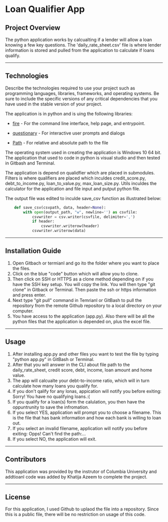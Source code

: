 # Loan Qualifier App
## Project Overview

The python application works by calcualting if a lender will allow a loan knowing a few key questions. The 'daily_rate_sheet.csv' file is where lender information is stored and pulled from the application to calculate if loans qualify. 

---

## Technologies

Describe the technologies required to use your project such as programming languages, libraries, frameworks, and operating systems. Be sure to include the specific versions of any critical dependencies that you have used in the stable version of your project.

The application is in python and is uing the following libraries:

* [fire](https://github.com/google/python-fire) - For the command line interface, help page, and entrypoint.

* [questionary](https://github.com/tmbo/questionary) - For interactive user prompts and dialogs

* [Path](https://github.com/jaraco/path) - For relative and absolute path to the file

The operating system used in creating the application is Windows 10 64 bit. The application that used to code in python is visual studio and then tested in Gitbash and Terminal. 

The application is depend on qualidfier which are placed in submodules. Filters is where qualifiers are placed which inculdes credit_score.py, debt_to_income.py, loan_to_value.py, max_loan_size.py. Utils inculdes the calculator for the application and file input and putput python file. 

The output file was edited to inculde save_csv function as illustrated below:

```python
    def save_csv(csvpath, data, header=None):
        with open(output_path, "w", newline='') as csvfile:
            csvwriter = csv.writer(csvfile, delimiter=',')
            if header:
                csvwriter.writerow(header)
            csvwriter.writerow(data)
```
---

## Installation Guide

1. Open Gitbach or termianl and go ito the folder where you want to place the files.
2. Click on the blue "code" button which will allow you to clone.
![<Code button in Github>]()
3. Then click on SSH or HTTPS as a clone method depending on if you have the SSH key setup. You will copy the link. You will then type "git clone" in Gitback or Terminal. Then paste the ssh or https information and press enter.
4. Next type "git pull" command in Temrianl or GitBash to pull the repository from the remote Github repository to a local directory on your computer.
5. You have access to the application (app.py). Also there will be all the python files that the application is depended on,  plus the excel file. 

---

## Usage

1. After installing app.py and other files you want to test the file by typing "python app.py" in GitBash or Terminal. 
2. After that you will answer in the CLI about file path to the daily_rate_sheet, credit score, debt, income, loan amount and home value.
![<Git Run Command and Prompts>]()
3. The app will calcualte your debt-to-income ratio, which will in turn calculate how many loans you qualify for.
4. If you don't qalify for any lonas, appication will notify you before exiting: Sorry! You have no qualifying loans.:(
5. If you qualify for a loan(s) form the calulation, you then have the oppuntrunity to save the infromation.  
6. If you select YES, application will prompt you to choose a filename. This is the file that has bank information and how each bank is willing to loan out.
7. If you select an invalid filename, application will notify you before exiting: Opps! Can't find the path:...
8. If you select NO, the application will exit. 

---

## Contributors

This application was provided by the instrutor of Columbia University and addtioanl code was added by Khatija Azeem to complete the project.

---

## License

For this application, I used Github to uplaod the file into a repository. Since this is a public file, there will be no restriction on usage of this code. 
